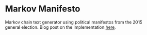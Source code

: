# Markov Manifesto
Markov chain text generator using political manifestos from the 2015 general election. Blog post on the implementation [here](samueljackson.me/2015/05/04/markov-manifesto.html).
